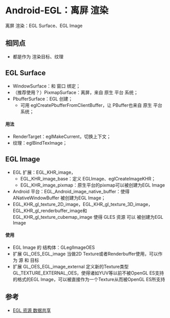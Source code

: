 # Android-EGL：离屏 渲染

离屏 渲染：EGL Surface、EGL Image

## 相同点

* 都是作为 渲染目标、纹理

## EGL Surface

* WindowSurface：和 窗口 绑定；
* （推荐使用？）PixmapSurface：离屏，来自 原生 平台 系统；
* PbufferSurface：EGL 创建；
	+ 可用 eglCreatePbufferFromClientBuffer，让 PBuffer也来自 原生 平台 系统；

#### 用法

* RenderTarget：eglMakeCurrent，切换上下文；
* 纹理：eglBindTexImage；

## EGL Image

* EGL 扩展：EGL_KHR_image，
	+ EGL_KHR_image_base：定义 EGLImage、eglCreateImageKHR；
	+ EGL_KHR_image_pixmap：原生平台的pixmap可以被创建为EGL Image
* Android 平台：EGL_Android_image_native_buffer：使得 ANativeWindowBuffer 被创建为EGL Image；
* EGL_KHR_gl_texture_2D_image，EGL_KHR_gl_texture_3D_image，EGL_KHR_gl_renderbuffer_image和EGL_KHR_gl_texture_cubemap_image 使得 GLES 资源 可以 被创建为EGL Image

#### 使用

* EGL Image 的 结构体：GLeglImageOES
* 扩展 GL_OES_EGL_image 当做2D Texture或者Renderbuffer使用，可以作为 源 和 目标
* 扩展 GL_OES_EGL_image_external 定义新的Texture类型GL_TEXTURE_EXTERNAL_OES，使得诸如YUV等以前不被OpenGL ES支持的格式的EGL Image，可以被直接作为一个Texture从而被OpenGL ES所支持

## 参考

* [EGL 资源 数据共享](http://blog.sciencenet.cn/blog-1420268-912560.html)